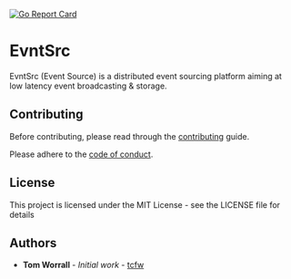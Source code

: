 [![Go Report Card](https://goreportcard.com/badge/github.com/tcfw/evntsrc)](https://goreportcard.com/report/github.com/tcfw/evntsrc)

# EvntSrc

EvntSrc (Event Source) is a distributed event sourcing platform aiming at low latency event broadcasting & storage.

## Contributing 
Before contributing, please read through the [contributing](https://github.com/tcfw/evntsrc/docs/CONTRIBUTING.md) guide.

Please adhere to the [code of conduct](https://github.com/tcfw/evntsrc/docs/CODE_OF_CONDUCT.md).

## License
This project is licensed under the MIT License - see the LICENSE file for details

## Authors

* **Tom Worrall** - *Initial work* - [tcfw](https://github.com/tcfw)
